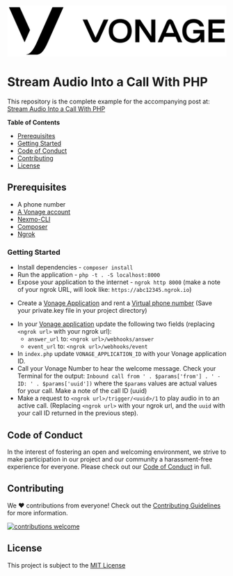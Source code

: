 ![Vonage][logo]

# Stream Audio Into a Call With PHP

This repository is the complete example for the accompanying post at: [Stream Audio Into a Call With PHP](https://learn.vonage.com/blog/2019/04/12/play-audio-voice-call-php-dr)

**Table of Contents**

- [Prerequisites](#prerequisites)
- [Getting Started](#getting-started)
- [Code of Conduct](#code-of-conduct)
- [Contributing](#contributing)
- [License](#license)

## Prerequisites

- A phone number
- [A Vonage account](https://dashboard.nexmo.com/sign-up?utm_source=DEV_REL&utm_medium=github&utm_campaign=https://github.com/nexmo-community/stream-audio-into-call-php)
- [Nexmo-CLI](https://github.com/Nexmo/nexmo-cli)
- [Composer](http://getcomposer.org/)
- [Ngrok](https://learn.vonage.com/blog/2017/07/04/local-development-nexmo-ngrok-tunnel-dr)

### Getting Started

* Install dependencies - `composer install`
* Run the application - `php -t . -S localhost:8000`
* Expose your application to the internet - `ngrok http 8000` (make a note of your ngrok URL, will look like: `https://abc12345.ngrok.io`)
- Create a [Vonage Application](https://dashboard.nexmo.com/applications) and rent a [Virtual phone number](https://dashboard.nexmo.com/buy-numbers) (Save your private.key file in your project directory)
* In your [Vonage application](https://dashboard.nexmo.com/applications) update the following two fields (replacing `<ngrok url>` with your ngrok url):
    * `answer_url` to: `<ngrok url>/webhooks/answer`
    * `event_url` to: `<ngrok url>/webhooks/event`
* In `index.php` update `VONAGE_APPLICATION_ID` with your Vonage application ID.
* Call your Vonage Number to hear the welcome message. Check your Terminal for the output: `Inbound call from ' . $params['from'] . ' - ID: ' . $params['uuid'])` where the `$params` values are actual values for your call. Make a note of the call ID (uuid)
* Make a request to `<ngrok url>/trigger/<uuid>/1` to play audio in to an active call. (Replacing `<ngrok url>` with your ngrok url, and the `uuid` with your call ID returned in the previous step).

## Code of Conduct

In the interest of fostering an open and welcoming environment, we strive to make participation in our project and our community a harassment-free experience for everyone. Please check out our [Code of Conduct][coc] in full.

## Contributing
We :heart: contributions from everyone! Check out the [Contributing Guidelines][contributing] for more information.

[![contributions welcome][contribadge]][issues]

## License

This project is subject to the [MIT License][license]

[logo]: vonage_logo.png "Vonage"
[contribadge]: https://img.shields.io/badge/contributions-welcome-brightgreen.svg?style=flat "Contributions Welcome"

[coc]: CODE_OF_CONDUCT.md "Code of Conduct"
[contributing]: CONTRIBUTING.md "Contributing"
[license]: LICENSE "MIT License"

[issues]: ./../../issues "Issues"
